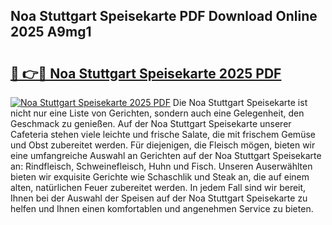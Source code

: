 ## Noa Stuttgart Speisekarte PDF Download Online 2025 A9mg1

# <h2><a href="http://gc6d19.nevu.top/?p=Noa+Stuttgart+Speisekarte">🔗 👉🔴 Noa Stuttgart Speisekarte 2025 PDF</a></h2>

[![Noa Stuttgart Speisekarte 2025 PDF](https://i.imgur.com/dBaPXMq.png)](http://gc6d19.nevu.top/?p=Noa+Stuttgart+Speisekarte)
Die Noa Stuttgart Speisekarte ist nicht nur eine Liste von Gerichten, sondern auch eine Gelegenheit, den Geschmack zu genießen. Auf der Noa Stuttgart Speisekarte unserer Cafeteria stehen viele leichte und frische Salate, die mit frischem Gemüse und Obst zubereitet werden. Für diejenigen, die Fleisch mögen, bieten wir eine umfangreiche Auswahl an Gerichten auf der Noa Stuttgart Speisekarte an: Rindfleisch, Schweinefleisch, Huhn und Fisch. Unseren Auserwählten bieten wir exquisite Gerichte wie Schaschlik und Steak an, die auf einem alten, natürlichen Feuer zubereitet werden. In jedem Fall sind wir bereit, Ihnen bei der Auswahl der Speisen auf der Noa Stuttgart Speisekarte zu helfen und Ihnen einen komfortablen und angenehmen Service zu bieten.
